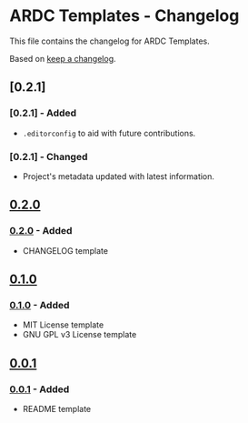 # ARDC Templates - Changelog

This file contains the changelog for ARDC Templates.

Based on [keep a changelog](https://keepachangelog.com/en/1.0.0/).

<!-- ## [Unreleased] -->

<!-- ### [Unreleased] - Added -->

<!-- ### [Unreleased] - Changed -->

<!-- ### [Unreleased] - Deprecated -->

<!-- ### [Unreleased] - Removed -->

<!-- ### [Unreleased] - Fixed -->

<!-- ### [Unreleased] - Security -->

## [0.2.1]

### [0.2.1] - Added

+ `.editorconfig` to aid with future contributions.

### [0.2.1] - Changed

+ Project's metadata updated with latest information.

## [0.2.0]

### [0.2.0] - Added

+ CHANGELOG template

## [0.1.0]

### [0.1.0] - Added

+ MIT License template
+ GNU GPL v3 License template

## [0.0.1]

### [0.0.1] - Added

+ README template

<!-- Links to the Tags, Releases or Branches -->
[Unreleased]:https://github.com/rodolphocastro/ardc-dotnet-templates/tree/master
[0.2.0]: https://github.com/rodolphocastro/ardc-dotnet-templates/tree/0.2.0
[0.1.0]: https://github.com/rodolphocastro/ardc-dotnet-templates/tree/0.1.0
[0.0.1]: https://github.com/rodolphocastro/ardc-dotnet-templates/tree/0.0.1
